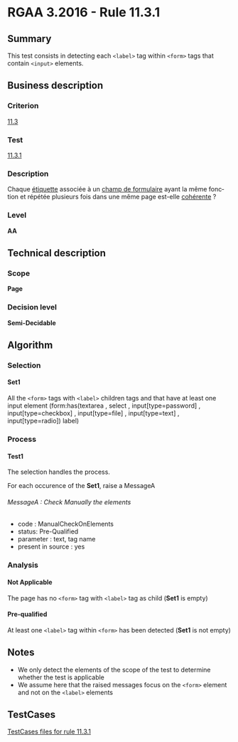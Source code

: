 # RGAA 3.2016 - Rule 11.3.1

## Summary
This test consists in detecting each `<label>` tag within `<form>` tags that contain `<input>` elements.

## Business description

### Criterion
[11.3](http://references.modernisation.gouv.fr/rgaa-accessibilite/2016/criteres.html#crit-11-3)

### Test
[11.3.1](http://references.modernisation.gouv.fr/rgaa-accessibilite/2016/criteres.html#test-11-3-1)

### Description
<div lang="fr">Chaque <a href="http://references.modernisation.gouv.fr/rgaa-accessibilite/2016/glossaire.html#tiquette-de-champs-de-formulaire">&#xE9;tiquette</a> associ&#xE9;e &#xE0; un <a href="http://references.modernisation.gouv.fr/rgaa-accessibilite/2016/glossaire.html#champ-de-saisie-de-formulaire">champ de formulaire</a> ayant la m&#xEA;me fonction et r&#xE9;p&#xE9;t&#xE9;e plusieurs fois dans une m&#xEA;me page est-elle <a href="http://references.modernisation.gouv.fr/rgaa-accessibilite/2016/glossaire.html#tiquettes-cohrentes">coh&#xE9;rente</a>&nbsp;?</div>

### Level
**AA**

## Technical description

### Scope
**Page**

### Decision level
**Semi-Decidable**

## Algorithm

### Selection

#### Set1

All the `<form>` tags with `<label>` children tags and that have at least one input element (form:has(textarea , select , input[type=password] , input[type=checkbox] , input[type=file] , input[type=text] , input[type=radio]) label)

### Process

#### Test1

The selection handles the process.

For each occurence of the **Set1**, raise a MessageA

###### MessageA : Check Manually the elements

-   code : ManualCheckOnElements
-   status: Pre-Qualified
-   parameter : text, tag name
-   present in source : yes

### Analysis

#### Not Applicable

The page has no `<form>` tag with `<label>` tag as child (**Set1** is empty)

#### Pre-qualified

At least one `<label>` tag within `<form>` has been detected (**Set1** is not empty)

## Notes

-   We only detect the elements of the scope of the test to determine
    whether the test is applicable
-   We assume here that the raised messages focus on the `<form>` element
    and not on the `<label>` elements




##  TestCases

[TestCases files for rule 11.3.1](https://github.com/Asqatasun/Asqatasun/tree/develop/rules/rules-rgaa3.2016/src/test/resources/testcases/rgaa32016/Rgaa32016Rule110301/)


